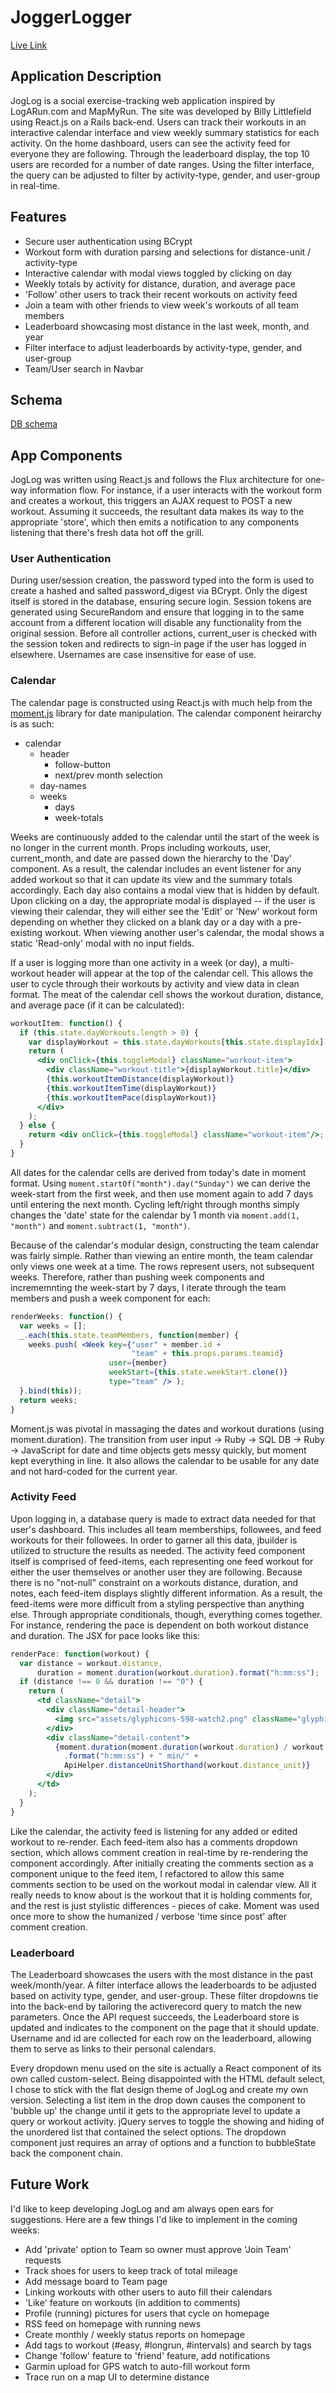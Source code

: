 # JoggerLogger

[Live Link][live]

[live]: http://www.joglog.me

## Application Description

JogLog is a social exercise-tracking web application inspired by LogARun.com and MapMyRun. The site was developed by Billy Littlefield using React.js on a Rails back-end. Users can track their workouts in an interactive calendar interface and view weekly summary statistics for each activity. On the home dashboard, users can see the activity feed for everyone they are following. Through the leaderboard display, the top 10 users are recorded for a number of date ranges. Using the filter interface, the query can be adjusted to filter by activity-type, gender, and user-group in real-time.

## Features

* Secure user authentication using BCrypt
* Workout form with duration parsing and selections for distance-unit / activity-type
* Interactive calendar with modal views toggled by clicking on day
* Weekly totals by activity for distance, duration, and average pace
* 'Follow'  other users to track their recent workouts on activity feed
* Join a team with other friends to view week's workouts of all team members
* Leaderboard showcasing most distance in the last week, month, and year
* Filter interface to adjust leaderboards by activity-type, gender, and user-group
* Team/User search in Navbar

## Schema

[DB schema][schema]

[schema]: ./docs/schema.md

## App Components

JogLog was written using React.js and follows the Flux architecture for one-way information flow. For instance, if a user interacts with the workout form and creates a workout, this triggers an AJAX request to POST a new workout. Assuming it succeeds, the resultant data makes its way to the appropriate 'store', which then emits a notification to any components listening that there's fresh data hot off the grill.

### User Authentication

During user/session creation, the password typed into the form is used to create a hashed and salted password_digest via BCrypt. Only the digest itself is stored in the database, ensuring secure login. Session tokens are generated using SecureRandom and ensure that logging in to the same account from a different location will disable any functionality from the original session. Before all controller actions, current_user is checked with the session token and redirects to sign-in page if the user has logged in elsewhere. Usernames are case insensitive for ease of use.


### Calendar

The calendar page is constructed using React.js with much help from the [moment.js] library for date manipulation. The calendar component heirarchy is as such:
* calendar
  * header
    * follow-button
    * next/prev month selection
  * day-names
  * weeks
    * days
    * week-totals

Weeks are continuously added to the calendar until the start of the week is no longer in the current month. Props including workouts, user, current_month, and date are passed down the hierarchy to the 'Day' component. As a result, the calendar includes an event listener for any added workout so that it can update its view and the summary totals accordingly. Each day also contains a modal view that is hidden by default. Upon clicking on a day, the appropriate modal is displayed -- if the user is viewing their calendar, they will either see the 'Edit' or 'New' workout form depending on whether they clicked on a blank day or a day with a pre-existing workout. When viewing another user's calendar, the modal shows a static 'Read-only' modal with no input fields.

If a user is logging more than one activity in a week (or day), a multi-workout header will appear at the top of the calendar cell. This allows the user to cycle through their workouts by activity and view data in clean format. The meat of the calendar cell shows the workout duration, distance, and average pace (if it can be calculated):
```jsx
workoutItem: function() {
  if (this.state.dayWorkouts.length > 0) {
    var displayWorkout = this.state.dayWorkouts[this.state.displayIdx];
    return (
      <div onClick={this.toggleModal} className="workout-item">
        <div className="workout-title">{displayWorkout.title}</div>
        {this.workoutItemDistance(displayWorkout)}
        {this.workoutItemTime(displayWorkout)}
        {this.workoutItemPace(displayWorkout)}
      </div>
    );
  } else {
    return <div onClick={this.toggleModal} className="workout-item"/>;
  }
}
```

All dates for the calendar cells are derived from today's date in moment format. Using `moment.startOf("month").day("Sunday")` we can derive the week-start from the first week, and then use moment again to add 7 days until entering the next month. Cycling left/right through months simply changes the 'date' state for the calendar by 1 month via `moment.add(1, "month")` and `moment.subtract(1, "month")`.

Because of the calendar's modular design, constructing the team calendar was fairly simple. Rather than viewing an entire month, the team calendar only views one week at a time. The rows represent users, not subsequent weeks. Therefore, rather than pushing week components and incrememnting the week-start by 7 days, I iterate through the team members and push a week component for each:
```jsx
renderWeeks: function() {
  var weeks = [];
  _.each(this.state.teamMembers, function(member) {
    weeks.push( <Week key={"user" + member.id +
                           "team" + this.props.params.teamid}
                      user={member}
                      weekStart={this.state.weekStart.clone()}
                      type="team" /> );
  }.bind(this));
  return weeks;
}
```

Moment.js was pivotal in massaging the dates and workout durations (using moment.duration). The transition from user input -> Ruby -> SQL DB -> Ruby -> JavaScript for date and time objects gets messy quickly, but moment kept everything in line. It also allows the calendar to be usable for any date and not hard-coded for the current year.

[moment.js]: http://momentjs.com/

### Activity Feed

Upon logging in, a database query is made to extract data needed for that user's dashboard. This includes all team memberships, followees, and feed workouts for their followees. In order to garner all this data, jbuilder is utilized to structure the results as needed. The activity feed component itself is comprised of feed-items, each representing one feed workout for either the user themselves or another user they are following. Because there is no "not-null" constraint on a workouts distance, duration, and notes, each feed-item displays slightly different information. As a result, the feed-items were more difficult from a styling perspective than anything else. Through appropriate conditionals, though, everything comes together. For instance, rendering the pace is dependent on both workout distance and duration. The JSX for pace looks like this:
```jsx
renderPace: function(workout) {
  var distance = workout.distance,
      duration = moment.duration(workout.duration).format("h:mm:ss");
  if (distance !== 0 && duration !== "0") {
    return (
      <td className="detail">
        <div className="detail-header">
          <img src="assets/glyphicons-598-watch2.png" className="glyphicon"/>
        </div>
        <div className="detail-content">
          {moment.duration(moment.duration(workout.duration) / workout.distance)
            .format("h:mm:ss") + " min/" +
            ApiHelper.distanceUnitShorthand(workout.distance_unit)}
        </div>
      </td>
    );
  }
}
```

Like the calendar, the activity feed is listening for any added or edited workout to re-render. Each feed-item also has a comments dropdown section, which allows comment creation in real-time by re-rendering the component accordingly. After initially creating the comments section as a component unique to the feed item, I refactored to allow this same comments section to be used on the workout modal in calendar view. All it really needs to know about is the workout that it is holding comments for, and the rest is just stylistic differences - pieces of cake. Moment was used once more to show the humanized / verbose 'time since post' after comment creation.

### Leaderboard

The Leaderboard showcases the users with the most distance in the past week/month/year. A filter interface allows the leaderboards to be adjusted based on activity type, gender, and user-group. These filter dropdowns tie into the back-end by tailoring the activerecord query to match the new parameters. Once the API request succeeds, the Leaderboard store is updated and indicates to the component on the page that it should update. Username and id are collected for each row on the leaderboard, allowing them to serve as links to their personal calendars.

Every dropdown menu used on the site is actually a React component of its own called custom-select. Being disappointed with the HTML default select, I chose to stick with the flat design theme of JogLog and create my own version. Selecting a list item in the drop down causes the component to 'bubble up' the change until it gets to the appropriate level to update a query or workout activity. jQuery serves to toggle the showing and hiding of the unordered list that contained the select options. The dropdown component just requires an array of options and a function to bubbleState back the component chain.


## Future Work

I'd like to keep developing JogLog and am always open ears for suggestions. Here are a few things I'd like to implement in the coming weeks:

* Add 'private' option to Team so owner must approve 'Join Team' requests
* Track shoes for users to keep track of total mileage
* Add message board to Team page
* Linking workouts with other users to auto fill their calendars
* 'Like' feature on workouts (in addition to comments)
* Profile (running) pictures for users that cycle on homepage
* RSS feed on homepage with running news
* Create monthly / weekly status reports on homepage
* Add tags to workout (#easy, #longrun, #intervals) and search by tags
* Change 'follow' feature to 'friend' feature, add notifications
* Garmin upload for GPS watch to auto-fill workout form
* Trace run on a map UI to determine distance
